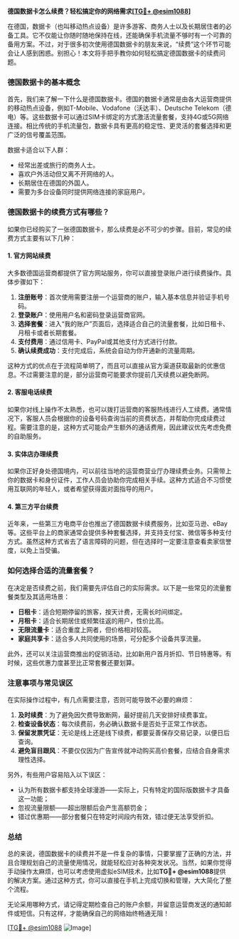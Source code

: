 **德国数据卡怎么续费？轻松搞定你的网络需求[[TG💪+ @esim1088](https://t.me/s/esim1088)]**

在德国，数据卡（也叫移动热点设备）是许多游客、商务人士以及长期居住者的必备工具。它不仅能让你随时随地保持在线，还能确保手机流量不够时有一个可靠的备用方案。不过，对于很多初次使用德国数据卡的朋友来说，“续费”这个环节可能会让人感到困惑。别担心！本文将手把手教你如何轻松搞定德国数据卡的续费问题。

### 德国数据卡的基本概念

首先，我们来了解一下什么是德国数据卡。德国的数据卡通常是由各大运营商提供的移动热点设备，例如T-Mobile、Vodafone（沃达丰）、Deutsche Telekom（德电）等。这些数据卡可以通过SIM卡绑定的方式激活流量套餐，支持4G或5G网络连接。相比传统的手机流量包，数据卡具有更高的稳定性、更灵活的套餐选择和更广泛的信号覆盖范围。

数据卡适合以下人群：
- 经常出差或旅行的商务人士。
- 喜欢户外活动但又离不开网络的人。
- 长期居住在德国的外国人。
- 需要为多台设备同时提供网络连接的家庭用户。

### 德国数据卡的续费方式有哪些？

如果你已经购买了一张德国数据卡，那么续费是必不可少的步骤。目前，常见的续费方式主要有以下几种：

#### 1. 官方网站续费
大多数德国运营商都提供了官方网站服务，你可以直接登录账户进行续费操作。具体步骤如下：
1. **注册账号**：首次使用需要注册一个运营商的账户，输入基本信息并验证手机号码。
2. **登录账户**：使用用户名和密码登录运营商官网。
3. **选择套餐**：进入“我的账户”页面后，选择适合自己的流量套餐，比如日租卡、月租卡或者长期套餐。
4. **支付费用**：通过信用卡、PayPal或其他支付方式进行付款。
5. **确认续费成功**：支付完成后，系统会自动为你开通新的流量周期。

这种方式的优点在于流程简单明了，而且可以直接从官方渠道获取最新的优惠信息。不过需要注意的是，部分运营商可能要求你提前几天续费以避免断网。

#### 2. 客服电话续费
如果你对线上操作不太熟悉，也可以拨打运营商的客服热线进行人工续费。通常情况下，客服人员会根据你的设备号码查询当前的资费状态，并帮助你完成续费过程。需要注意的是，这种方式可能会产生额外的通话费用，因此建议优先考虑免费的自助服务。

#### 3. 实体店办理续费
如果你正好身处德国境内，可以前往当地的运营商营业厅办理续费业务。只需带上你的数据卡和身份证件，工作人员会协助你完成相关手续。这种方式适合不习惯使用互联网的年轻人，或者希望获得面对面指导的用户。

#### 4. 第三方平台续费
近年来，一些第三方电商平台也推出了德国数据卡续费服务，比如亚马逊、eBay等。这些平台上的商家通常会提供多种套餐选择，并支持支付宝、微信等多种支付方式。虽然这种方式省去了语言障碍的问题，但在选择时一定要注意查看卖家信誉度，以免上当受骗。

### 如何选择合适的流量套餐？

在决定是否续费之前，我们需要先评估自己的实际需求。以下是一些常见的流量套餐类型及其适用场景：

- **日租卡**：适合短期停留的旅客，按天计费，无需长时间绑定。
- **月租卡**：适合长期居住或频繁往返的用户，性价比高。
- **无限流量卡**：适合重度上网者，但价格相对较高。
- **家庭共享卡**：适合多人共同使用的场景，可分配多个设备共享流量。

此外，还可以关注运营商推出的促销活动，比如新用户首月折扣、节日特惠等。有时候，这些优惠力度甚至比正常套餐还要划算。

### 注意事项与常见误区

在实际操作过程中，有几点需要注意，否则可能导致不必要的麻烦：

1. **及时续费**：为了避免因欠费导致断网，最好提前几天安排好续费事宜。
2. **检查设备状态**：每次续费前，务必确认数据卡是否处于正常工作状态。
3. **保留发票凭证**：无论是线上还是线下续费，都要妥善保存交易记录，以便日后查询。
4. **避免盲目跟风**：不要仅仅因为广告宣传就冲动购买高价套餐，应结合自身需求理性选择。

另外，有些用户容易陷入以下误区：
- 认为所有数据卡都支持全球漫游——实际上，只有特定的国际版数据卡才具备这一功能；
- 忽视流量限额——超出限额后会产生高额罚金；
- 错过优惠期——部分套餐只在特定时间段内有效，错过便无法享受折扣。

### 总结

总的来说，德国数据卡的续费并不是一件复杂的事情，只要掌握了正确的方法，并且合理规划自己的流量使用情况，就能轻松应对各种突发状况。当然，如果你觉得手动操作太麻烦，也可以考虑使用虚拟eSIM技术，比如**TG💪+ @esim1088**提供的解决方案。通过这种方式，你可以直接在手机上完成切换和管理，大大简化了整个流程。

无论采用哪种方式，请记得定期检查自己的账户余额，并留意运营商发送的通知邮件或短信。只有这样，才能确保自己的网络始终畅通无阻！

[[TG💪+ @esim1088](https://t.me/s/esim1088) ![Image](https://i.postimg.cc/4NQfJmqS/Snipaste-2025-05-13-00-14-12.png)]